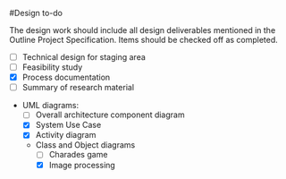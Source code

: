#Design to-do 

The design work should include all design deliverables mentioned in the Outline Project Specification.
Items should be checked off as completed.

* [ ] Technical design for staging area
* [ ] Feasibility study
* [x] Process documentation
* [ ] Summary of research material
* UML diagrams:
  * [ ] Overall architecture component diagram
  * [x] System Use Case
  * [x] Activity diagram
  * Class and Object diagrams
    * [ ] Charades game
	* [x] Image processing